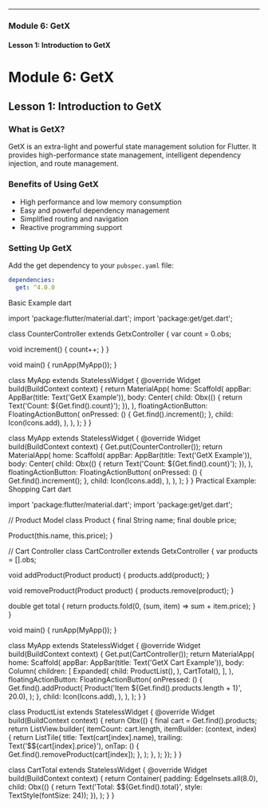 
---

### Module 6: GetX

#### Lesson 1: Introduction to GetX


# Module 6: GetX

## Lesson 1: Introduction to GetX

### What is GetX?
GetX is an extra-light and powerful state management solution for Flutter. It provides high-performance state management, intelligent dependency injection, and route management.

### Benefits of Using GetX
- High performance and low memory consumption
- Easy and powerful dependency management
- Simplified routing and navigation
- Reactive programming support

### Setting Up GetX
Add the get dependency to your `pubspec.yaml` file:
```yaml
dependencies:
  get: ^4.0.0
```
Basic Example
dart

import 'package:flutter/material.dart';
import 'package:get/get.dart';

class CounterController extends GetxController {
  var count = 0.obs;

  void increment() {
    count++;
  }
}

void main() {
  runApp(MyApp());
}

class MyApp extends StatelessWidget {
  @override
  Widget build(BuildContext context) {
    return MaterialApp(
      home: Scaffold(
        appBar: AppBar(title: Text('GetX Example')),
        body: Center(
          child: Obx(() {
            return Text('Count: ${Get.find<CounterController>().count}');
          }),
        ),
        floatingActionButton: FloatingActionButton(
          onPressed: () {
            Get.find<CounterController>().increment();
          },
          child: Icon(Icons.add),
        ),
      ),
    );
  }
}

class MyApp extends StatelessWidget {
  @override
  Widget build(BuildContext context) {
    Get.put(CounterController());
    return MaterialApp(
      home: Scaffold(
        appBar: AppBar(title: Text('GetX Example')),
        body: Center(
          child: Obx(() {
            return Text('Count: ${Get.find<CounterController>().count}');
          }),
        ),
        floatingActionButton: FloatingActionButton(
          onPressed: () {
            Get.find<CounterController>().increment();
          },
          child: Icon(Icons.add),
        ),
      ),
    );
  }
}
Practical Example: Shopping Cart
dart

import 'package:flutter/material.dart';
import 'package:get/get.dart';

// Product Model
class Product {
  final String name;
  final double price;

  Product(this.name, this.price);
}

// Cart Controller
class CartController extends GetxController {
  var products = <Product>[].obs;

  void addProduct(Product product) {
    products.add(product);
  }

  void removeProduct(Product product) {
    products.remove(product);
  }

  double get total {
    return products.fold(0, (sum, item) => sum + item.price);
  }
}

void main() {
  runApp(MyApp());
}

class MyApp extends StatelessWidget {
  @override
  Widget build(BuildContext context) {
    Get.put(CartController());
    return MaterialApp(
      home: Scaffold(
        appBar: AppBar(title: Text('GetX Cart Example')),
        body: Column(
          children: [
            Expanded(
              child: ProductList(),
            ),
            CartTotal(),
          ],
        ),
        floatingActionButton: FloatingActionButton(
          onPressed: () {
            Get.find<CartController>().addProduct(
              Product('Item ${Get.find<CartController>().products.length + 1}', 20.0),
            );
          },
          child: Icon(Icons.add),
        ),
      ),
    );
  }
}

class ProductList extends StatelessWidget {
  @override
  Widget build(BuildContext context) {
    return Obx(() {
      final cart = Get.find<CartController>().products;
      return ListView.builder(
        itemCount: cart.length,
        itemBuilder: (context, index) {
          return ListTile(
            title: Text(cart[index].name),
            trailing: Text('\$${cart[index].price}'),
            onTap: () {
              Get.find<CartController>().removeProduct(cart[index]);
            },
          );
        },
      );
    });
  }
}

class CartTotal extends StatelessWidget {
  @override
  Widget build(BuildContext context) {
    return Container(
      padding: EdgeInsets.all(8.0),
      child: Obx(() {
        return Text('Total: \$${Get.find<CartController>().total}', style: TextStyle(fontSize: 24));
      }),
    );
  }
}